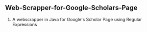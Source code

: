 ## Web-Scrapper-for-Google-Scholars-Page

1. A webscrapper in Java for Google's Scholar Page using Regular Expressions

